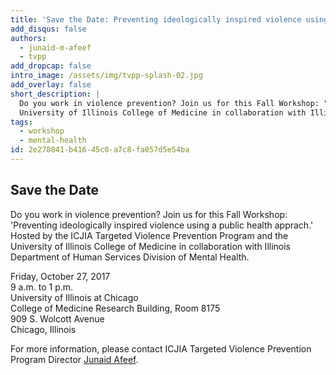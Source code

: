 ```yaml
---
title: 'Save the Date: Preventing ideologically inspired violence using a public health approach'
add_disqus: false
authors:
  - junaid-m-afeef
  - tvpp
add_dropcap: false
intro_image: /assets/img/tvpp-splash-02.jpg
add_overlay: false
short_description: |
  Do you work in violence prevention? Join us for this Fall Workshop: "Preventing ideologically inspired violence using a public health approach." Hosted by the ICJIA Targeted Violence Prevention Program and the
  University of Illinois College of Medicine in collaboration with Illinois Department of Human Services Division of Mental Health.
tags:
  - workshop
  - mental-health
id: 2e278841-b416-45c0-a7c8-fa057d5e54ba
---
```

## Save the Date

Do you work in violence prevention? Join us for this Fall Workshop: 'Preventing ideologically inspired violence using a public health apprach.' Hosted by the ICJIA Targeted Violence Prevention Program and the
University of Illinois College of Medicine in collaboration with Illinois Department of Human Services Division of Mental Health. 

<div class="well">
Friday, October 27, 2017<br>
9 a.m. to 1 p.m.<br>
University of Illinois at Chicago<br>
College of Medicine Research Building, Room 8175<br>
909 S. Wolcott Avenue<br>
Chicago, Illinois<br>
</div>

For more information, please contact ICJIA Targeted Violence Prevention Program Director [Junaid Afeef](mailto://junaid.afeef@illinois.gov).